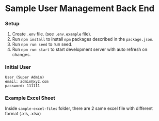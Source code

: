 # Sample User Management Back End

### Setup

01. Create `.env` file. (see `.env.example` file).
02. Run `npm install` to install `npm` packages described in the `package.json`.
03. Run `npm run seed` to run seed.
04. Run `npm run start` to start development server with auto refresh on changes.

### Initial User

    User (Super Admin)
    email: admin@xyz.com
    password: 111111

### Example Excel Sheet

Inside `sample-excel-files` folder, there are 2 same excel file with different format (.xls, .xlsx)